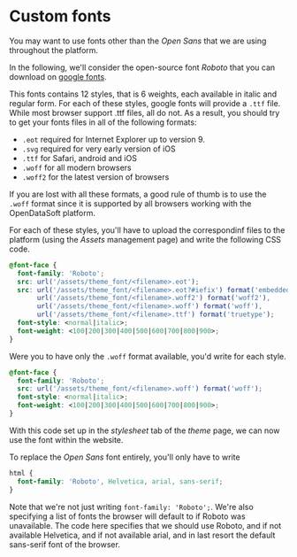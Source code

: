 # Custom fonts

You may want to use fonts other than the *Open Sans* that we are using throughout the platform.

In the following, we'll consider the open-source font *Roboto* that you can download on [google fonts](https://www.google.com/fonts/specimen/Roboto).

This fonts contains 12 styles, that is 6 weights, each available in italic and regular form. For each of these styles, google fonts will provide a `.ttf` file. While most browser support .ttf files, all do not. As a result, you should try to get your fonts files in all of the following formats:

* `.eot` required for Internet Explorer up to version 9.
* `.svg` required for very early version of iOS
* `.ttf` for Safari, android and iOS
* `.woff` for all modern browsers
* `.woff2` for the latest version of browsers

If you are lost with all these formats, a good rule of thumb is to use the `.woff` format since it is supported by all browsers working with the OpenDataSoft platform.

For each of these styles, you'll have to upload the correspondinf files to the platform (using the *Assets* management page) and write the following CSS code.

``` css
@font-face {
  font-family: 'Roboto';
  src: url('/assets/theme_font/<filename>.eot');
  src: url('/assets/theme_font/<filename>.eot?#iefix') format('embedded-opentype'),
       url('/assets/theme_font/<filename>.woff2') format('woff2'),
       url('/assets/theme_font/<filename>.woff') format('woff'),
       url('/assets/theme_font/<filename>.ttf') format('truetype');
  font-style: <normal|italic>;
  font-weight: <100|200|300|400|500|600|700|800|900>;
}
```

Were you to have only the `.woff` format available, you'd write for each style.

``` css
@font-face {
  font-family: 'Roboto';
  src: url('/assets/theme_font/<filename>.woff') format('woff');
  font-style: <normal|italic>;
  font-weight: <100|200|300|400|500|600|700|800|900>;
}
```

With this code set up in the *stylesheet* tab of the *theme* page, we can now use the font within the website.

To replace the *Open Sans* font entirely, you'll only have to write

``` css
html {
  font-family: 'Roboto', Helvetica, arial, sans-serif;
}
```

Note that we're not just writing `font-family: 'Roboto';`. We're also specifying a list of fonts the browser will default to if Roboto was unavailable. The code here specifies that we should use Roboto, and if not available Helvetica, and if not available arial, and in last resort the default sans-serif font of the browser.
